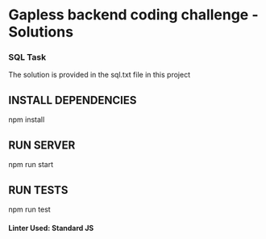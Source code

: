 
# Gapless backend coding challenge - Solutions  
  
### SQL  Task
The solution is provided in the sql.txt file in this project
## INSTALL DEPENDENCIES
 npm install
## RUN SERVER
npm run start
## RUN TESTS
npm run test


####  Linter Used: Standard JS
